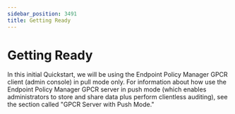 ```yaml
---
sidebar_position: 3491
title: Getting Ready
---
```


# Getting Ready

In this initial Quickstart, we will be using the Endpoint Policy Manager GPCR client (admin console) in pull mode only. For information about how use the Endpoint Policy Manager GPCR server in push mode (which enables administrators to store and share data plus perform clientless auditing), see the section called "GPCR Server with Push Mode."